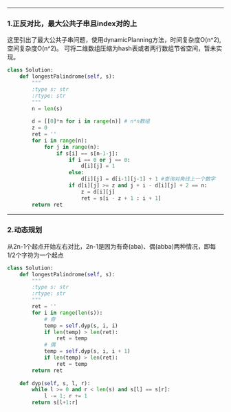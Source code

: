 -------------------------
### 1.正反对比，最大公共子串且index对的上
   这里引出了最大公共子串问题，使用dynamicPlanning方法，时间复杂度O(n^2),空间复杂度O(n^2)。
   可将二维数组压缩为hash表或者两行数组节省空间，暂未实现。
```py
class Solution:
    def longestPalindrome(self, s):
        """
        :type s: str
        :rtype: str
        """
        n = len(s)
        
        d = [[0]*n for i in range(n)] # n*n数组
        z = 0
        ret = ''
        for i in range(n):
            for j in range(n):
                if s[i] == s[n-1-j]:
                    if i == 0 or j == 0:
                        d[i][j] = 1
                    else:
                        d[i][j] = d[i-1][j-1] + 1 #查询对角线上一个数字 
                    if d[i][j] >= z and j + i - d[i][j] + 2 == n:
                        z = d[i][j]
                        ret = s[i - z + 1 : i + 1]
        return ret
 ```
        
        
-------------------------
### 2.动态规划
  从2n-1个起点开始左右对比，2n-1是因为有奇(aba)、偶(abba)两种情况，即每1/2个字符为一个起点
```py
class Solution:
    def longestPalindrome(self, s):
        """
        :type s: str
        :rtype: str
        """
        ret = ''
        for i in range(len(s)):
            # 奇
            temp = self.dyp(s, i, i)
            if len(temp) > len(ret):
                ret = temp
            # 偶
            temp = self.dyp(s, i, i + 1)
            if len(temp) > len(ret):
                ret = temp
        return ret
        
    def dyp(self, s, l, r):
        while l >= 0 and r < len(s) and s[l] == s[r]:
            l -= 1; r += 1
        return s[l+1:r]
```
